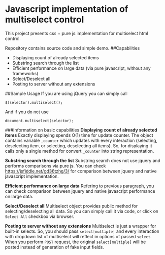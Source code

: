 # Javascript implementation of multiselect control
This project presents css + pure js implementation for multiselect html control.

Repository contains source code and simple demo.
##Capabilities
* Displaying count of already selected items
* Substring search through the list
* Efficient performance on large data (via pure javascript, without any frameworks)
* Select/Deselect all
* Posting to server without any extensions

##Sample Usage
If you are using jQuery you can simply call
```
$(selector).multiselect();
```
And if you do not use
```
document.multiselect(selector);
```
###Information on basic capabilities
**Displaying count of already selected items**
Exactly displaying spends O(1) time for update counter.
The object contains variable `_counter`  which updates with every interaction (selecting, deselecting item, or selecting, deselecting all items).
So, for displaying it calls only a single method for convert `_counter` into string representation.

**Substring search through the list**
Substring search does not use jquery and performs comparisons via pure js.
You can check https://jsfiddle.net/gd36tzhg/3/ for comparison between jquery and native javascript implementation.

**Efficient performance on large data**
Refering to previous paragraph, you can check comparison between jquery and native javascript performance on large data.

**Select/Deselect all**
Multiselect object provides public method for selecting/deselecting all data. So you can simply call it via code, or click on `Select All` checkbox via browser.

**Posting to server without any extensions**
Multiselect is just a wrapper for built-in selects. So, you should pass `select[multiple]` and every interaction with dropdown list of multiselect will reflect in options of passed `select`. When you perform `POST` request, the original `select[multiple]` will be posted instead of generation of fake input fields.
